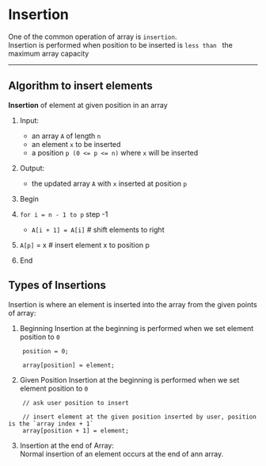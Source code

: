 # Insertion
One of the common operation of array is `insertion`. <br/>
Insertion is performed when position to be inserted is `less than ` the maximum array capacity <br/>
***

## Algorithm to insert elements
__Insertion__ of element at given position in an array
1. Input:
   - an array `A` of length `n`
   - an element `x` to be inserted
   - a position `p (0 <= p <= n)` where `x` will be inserted

2. Output:
    - the updated array `A` with `x` inserted at position `p`

3. Begin

4. `for i = n - 1 to p` step -1
    - `A[i + 1] = A[i]` # shift elements to right

5. `A[p]` = x  # insert element x to position p

6.  End


##  Types of Insertions

Insertion is where an element is inserted into the array from the given points of array: <br/>
1. Beginning
Insertion at the beginning is performed when we set element position to `0`
```
    position = 0;

    array[position] = element;
```
2. Given Position
   Insertion at the beginning is performed when we set element position to `0`
```
    // ask user position to insert    

    // insert element at the given position inserted by user, position is the `array index + 1`  
    array[position + 1] = element;
```
3. Insertion at the end of Array: <br/>
Normal insertion of an element occurs at the end of ann array. <br/>
